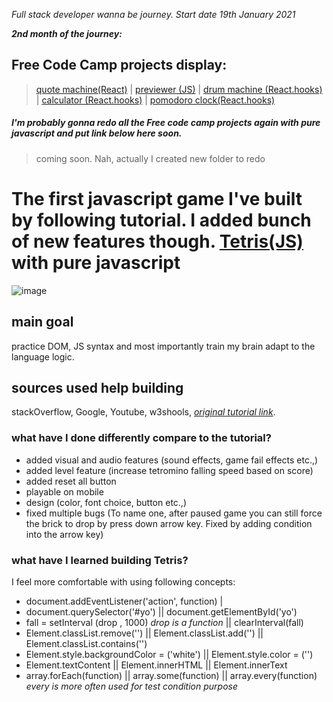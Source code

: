 *Full stack developer wanna be journey. Start date 19th January 2021*

***2nd month of the journey:***

## Free Code Camp projects display:

  >[quote machine(React)](https://a331998513.github.io/practice/docs/quote_machine/) |
  >[previewer (JS)](https://a331998513.github.io/practice/docs/previewer/) |
  >[drum machine (React.hooks)](https://a331998513.github.io/practice/docs/drum_machine/) |
  >[calculator (React.hooks)](https://a331998513.github.io/practice/docs/calculator/) |
  >[pomodoro clock(React.hooks)](https://a331998513.github.io/practice/docs/clock/)


##### I'm probably gonna redo all the Free code camp projects again with pure javascript and put link below here soon.

>coming soon. Nah, actually I created new folder to redo

# The first javascript game I've built by following tutorial. I added bunch of new features though.  [Tetris(JS)](https://a331998513.github.io/practice/docs/Tetris/) with pure javascript
![image](https://user-images.githubusercontent.com/78078898/111630014-31aa1e80-87f2-11eb-89f0-f2f015d0bb7b.png)


## main goal

practice DOM, JS syntax and most importantly train my brain adapt to the language logic.

## sources used help building
stackOverflow, Google, Youtube, w3shools, *[original tutorial link](https://www.youtube.com/watch?v=w1JJfK09ujQ&t=4610s)*.

### what have I done differently compare to the tutorial?
- added visual and audio features (sound effects, game fail effects etc.,)
- added level feature (increase tetromino falling speed based on score)
- added reset all button
- playable on mobile
- design (color, font choice, button etc.,)
- fixed multiple bugs (To name one, after paused game you can still force the brick to drop by press down arrow key. Fixed by adding condition into the arrow key)

### what have I learned building Tetris?

I feel more comfortable with using following concepts:

- document.addEventListener('action', function) |
- document.querySelector('#yo') || document.getElementById('yo')
- fall = setInterval (drop , 1000) _drop is a function_ || clearInterval(fall)  
- Element.classList.remove('') || Element.classList.add('') || Element.classList.contains('')
- Element.style.backgroundColor = ('white') || Element.style.color = ('')
- Element.textContent || Element.innerHTML || Element.innerText
- array.forEach(function) || array.some(function) || array.every(function) _every is more often used for test condition purpose_
